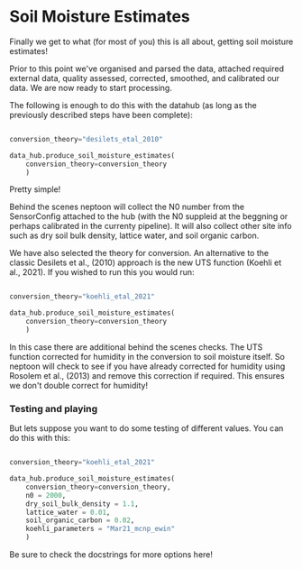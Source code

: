 # Soil Moisture Estimates

Finally we get to what (for most of you) this is all about, getting soil moisture estimates!

Prior to this point we've organised and parsed the data, attached required external data, quality assessed, corrected, smoothed, and calibrated our data. We are now ready to start processing. 

The following is enough to do this with the datahub (as long as the previously described steps have been complete):

```python

conversion_theory="desilets_etal_2010"

data_hub.produce_soil_moisture_estimates(
    conversion_theory=conversion_theory
    ) 

```

Pretty simple!

Behind the scenes neptoon will collect the N0 number from the SensorConfig attached to the hub (with the N0 suppleid at the beggning or perhaps calibrated in the currenty pipeline). It will also collect other site info such as dry soil bulk density, lattice water, and soil organic carbon. 

We have also selected the theory for conversion. An alternative to the classic Desilets et al., (2010) approach is the new UTS function (Koehli et al., 2021). If you wished to run this you would run:

```python

conversion_theory="koehli_etal_2021"

data_hub.produce_soil_moisture_estimates(
    conversion_theory=conversion_theory
    ) 

```

In this case there are additional behind the scenes checks. The UTS function corrected for humidity in the conversion to soil moisture itself. So neptoon will check to see if you have already corrected for humidity using Rosolem et al., (2013) and remove this correction if required. This ensures we don't double correct for humidity!

### Testing and playing

But lets suppose you want to do some testing of different values. You can do this with this:

```python

conversion_theory="koehli_etal_2021"

data_hub.produce_soil_moisture_estimates(
    conversion_theory=conversion_theory,
    n0 = 2000,
    dry_soil_bulk_density = 1.1,
    lattice_water = 0.01,
    soil_organic_carbon = 0.02,
    koehli_parameters = "Mar21_mcnp_ewin"
    ) 
```

Be sure to check the docstrings for more options here!